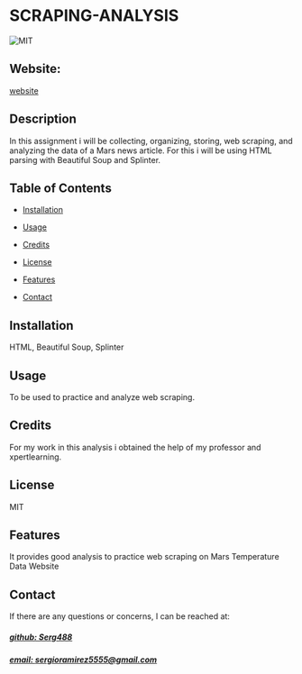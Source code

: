 # SCRAPING-ANALYSIS
![MIT](https://img.shields.io/badge/License-MIT-blue)

## Website: 
[website](https://github.com/Serg488/SCRAPING-ANALYSIS-)

## Description
In this assignment i will be collecting, organizing, storing, web scraping, and analyzing the data of a Mars news article. For this i will be using HTML parsing with Beautiful Soup and Splinter.


## Table of Contents
- [Installation](#installation)
- [Usage](#usage)
- [Credits](#credits)
- [License](#license)
- [Features](#features)

- [Contact](#contact)

## Installation
HTML, Beautiful Soup, Splinter

## Usage
To be used to practice and analyze web scraping.

## Credits
For my work in this analysis i obtained the help of my professor and xpertlearning.

## License
MIT

## Features
It provides good analysis to practice web scraping on Mars Temperature Data Website



## Contact
If there are any questions or concerns, I can be reached at:
##### [github: Serg488](https://github.com/Serg488)
##### [email: sergioramirez5555@gmail.com](mailto:sergioramirez5555@gmail.com)
